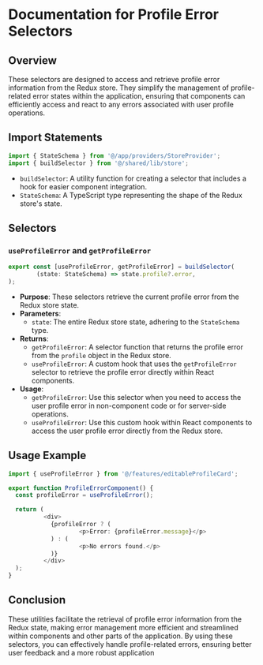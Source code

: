# Documentation for Profile Error Selectors

## Overview
These selectors are designed to access and retrieve profile error information from the Redux store. They simplify the management of profile-related error states within the application, ensuring that components can efficiently access and react to any errors associated with user profile operations.

## Import Statements
```typescript
import { StateSchema } from '@/app/providers/StoreProvider';
import { buildSelector } from '@/shared/lib/store';
```
- `buildSelector`: A utility function for creating a selector that includes a hook for easier component integration.
- `StateSchema`: A TypeScript type representing the shape of the Redux store's state.

## Selectors

### `useProfileError` and `getProfileError`
```typescript
export const [useProfileError, getProfileError] = buildSelector(
        (state: StateSchema) => state.profile?.error,
);
```
- **Purpose**: These selectors retrieve the current profile error from the Redux store state.
- **Parameters**:
    - `state`: The entire Redux store state, adhering to the `StateSchema` type.
- **Returns**:
    - `getProfileError`: A selector function that returns the  profile error from the `profile` object in the Redux store.
    - `useProfileError`: A custom hook that uses the `getProfileError` selector to retrieve the profile error directly within React components.
- **Usage**:
    - `getProfileError`: Use this selector when you need to access the user profile error  in non-component code or for server-side operations.
    - `useProfileError`: Use this custom hook within React components to access the user profile error directly from the Redux store. 


## Usage Example
```typescript jsx
import { useProfileError } from '@/features/editableProfileCard';

export function ProfileErrorComponent() {
  const profileError = useProfileError();

  return (
          <div>
            {profileError ? (
                    <p>Error: {profileError.message}</p>
            ) : (
                    <p>No errors found.</p>
            )}
          </div>
  );
}
```

## Conclusion
These utilities facilitate the retrieval of profile error information from the Redux state, making error management more efficient and streamlined within components and other parts of the application. By using these selectors, you can effectively handle profile-related errors, ensuring better user feedback and a more robust application
